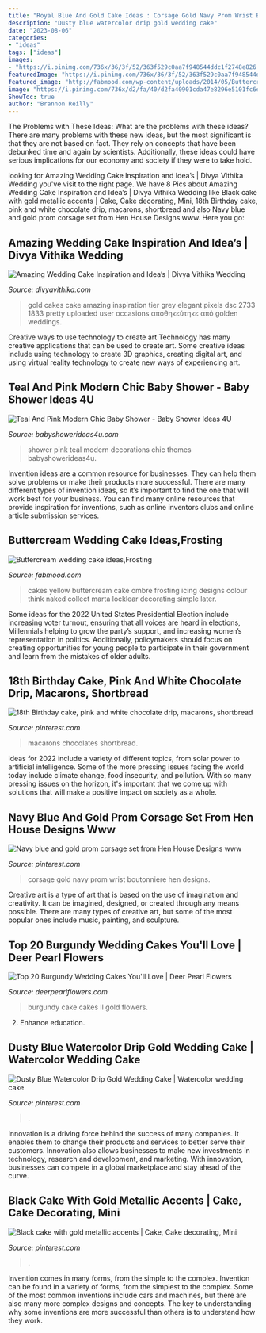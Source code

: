 ```yaml
---
title: "Royal Blue And Gold Cake Ideas : Corsage Gold Navy Prom Wrist Boutonniere Hen Designs"
description: "Dusty blue watercolor drip gold wedding cake"
date: "2023-08-06"
categories:
- "ideas"
tags: ["ideas"]
images:
- "https://i.pinimg.com/736x/36/3f/52/363f529c0aa7f948544ddc1f2748e826.jpg"
featuredImage: "https://i.pinimg.com/736x/36/3f/52/363f529c0aa7f948544ddc1f2748e826.jpg"
featured_image: "http://fabmood.com/wp-content/uploads/2014/05/Buttercream-wedding-cake8.jpg"
image: "https://i.pinimg.com/736x/d2/fa/40/d2fa40901cda47e8296e5101fc6e4e00.jpg"
ShowToc: true
author: "Brannon Reilly"
---
```



The Problems with These Ideas: What are the problems with these ideas?
There are many problems with these new ideas, but the most significant is that they are not based on fact. They rely on concepts that have been debunked time and again by scientists. Additionally, these ideas could have serious implications for our economy and society if they were to take hold.

	

		
looking for Amazing Wedding Cake Inspiration and Idea’s | Divya Vithika Wedding you've visit to the right page. We have 8 Pics about Amazing Wedding Cake Inspiration and Idea’s | Divya Vithika Wedding like Black cake with gold metallic accents | Cake, Cake decorating, Mini, 18th Birthday cake, pink and white chocolate drip, macarons, shortbread and also Navy blue and gold prom corsage set from Hen House Designs www. Here you go:
		
    
## Amazing Wedding Cake Inspiration And Idea’s | Divya Vithika Wedding

<img loading=lazy src="http://www.divyavithika.com/wp-content/uploads/2015/06/blackwhite-and-grey-cakes-46.5.jpg" onerror="this.onerror=null;this.src='https://tse2.mm.bing.net/th?id=OIP.AFey4vRDEwB2VrHzWOPs8AHaLC&amp;pid=15.1';" alt="Amazing Wedding Cake Inspiration and Idea’s | Divya Vithika Wedding">

_Source: divyavithika.com_

>gold cakes cake amazing inspiration tier grey elegant pixels dsc 2733 1833 pretty uploaded user occasions αποθηκεύτηκε από golden weddings. 

	

Creative ways to use technology to create art
Technology has many creative applications that can be used to create art. Some creative ideas include using technology to create 3D graphics, creating digital art, and using virtual reality technology to create new ways of experiencing art.

    
## Teal And Pink Modern Chic Baby Shower - Baby Shower Ideas 4U

<img loading=lazy src="https://www.babyshowerideas4u.com/wp-content/uploads/2016/05/Teal-And-Pink-Modern-Chic-Baby-Shower-Decorations-600x800.jpg" onerror="this.onerror=null;this.src='https://tse3.mm.bing.net/th?id=OIP.z2FAPgmg_7A8ZMUJC6SJtAHaJ4&amp;pid=15.1';" alt="Teal And Pink Modern Chic Baby Shower - Baby Shower Ideas 4U">

_Source: babyshowerideas4u.com_

>shower pink teal modern decorations chic themes babyshowerideas4u. 

	

Invention ideas are a common resource for businesses. They can help them solve problems or make their products more successful. There are many different types of invention ideas, so it’s important to find the one that will work best for your business. You can find many online resources that provide inspiration for inventions, such as online inventors clubs and online article submission services.

    
## Buttercream Wedding Cake Ideas,Frosting

<img loading=lazy src="http://fabmood.com/wp-content/uploads/2014/05/Buttercream-wedding-cake8.jpg" onerror="this.onerror=null;this.src='https://tse2.mm.bing.net/th?id=OIP.qPy-plt6y7uCerYM9Vvz8gHaJ4&amp;pid=15.1';" alt="Buttercream wedding cake ideas,Frosting">

_Source: fabmood.com_

>cakes yellow buttercream cake ombre frosting icing designs colour think naked collect marta locklear decorating simple later. 

	

Some ideas for the 2022 United States Presidential Election include increasing voter turnout, ensuring that all voices are heard in elections, Millennials helping to grow the party’s support, and increasing women’s representation in politics. Additionally, policymakers should focus on creating opportunities for young people to participate in their government and learn from the mistakes of older adults.

    
## 18th Birthday Cake, Pink And White Chocolate Drip, Macarons, Shortbread

<img loading=lazy src="https://i.pinimg.com/736x/d2/fa/40/d2fa40901cda47e8296e5101fc6e4e00.jpg" onerror="this.onerror=null;this.src='https://tse4.mm.bing.net/th?id=OIP.Zb01vRlKzZA_dfdaZMqBwQHaJ3&amp;pid=15.1';" alt="18th Birthday cake, pink and white chocolate drip, macarons, shortbread">

_Source: pinterest.com_

>macarons chocolates shortbread. 

	

ideas for 2022 include a variety of different topics, from solar power to artificial intelligence. Some of the more pressing issues facing the world today include climate change, food insecurity, and pollution. With so many pressing issues on the horizon, it's important that we come up with solutions that will make a positive impact on society as a whole.

    
## Navy Blue And Gold Prom Corsage Set From Hen House Designs Www

<img loading=lazy src="https://i.pinimg.com/736x/17/eb/91/17eb91f64f3d68ad4462f62c136c5945.jpg" onerror="this.onerror=null;this.src='https://tse3.mm.bing.net/th?id=OIP.D7OiVz3z3rvcQ83A4Y-HvgHaJ3&amp;pid=15.1';" alt="Navy blue and gold prom corsage set from Hen House Designs www">

_Source: pinterest.com_

>corsage gold navy prom wrist boutonniere hen designs. 

	

Creative art is a type of art that is based on the use of imagination and creativity. It can be imagined, designed, or created through any means possible. There are many types of creative art, but some of the most popular ones include music, painting, and sculpture.

    
## Top 20 Burgundy Wedding Cakes You&#039;ll Love | Deer Pearl Flowers

<img loading=lazy src="http://www.deerpearlflowers.com/wp-content/uploads/2017/12/Burgundy-wedding-cake-idea-10.jpg" onerror="this.onerror=null;this.src='https://tse2.mm.bing.net/th?id=OIP.vdZOxadTT7DiE4SKzg4lDgHaLH&amp;pid=15.1';" alt="Top 20 Burgundy Wedding Cakes You&#039;ll Love | Deer Pearl Flowers">

_Source: deerpearlflowers.com_

>burgundy cake cakes ll gold flowers. 

	

2) Enhance education.

    
## Dusty Blue Watercolor Drip Gold Wedding Cake | Watercolor Wedding Cake

<img loading=lazy src="https://i.pinimg.com/736x/36/3f/52/363f529c0aa7f948544ddc1f2748e826.jpg" onerror="this.onerror=null;this.src='https://tse4.mm.bing.net/th?id=OIP.EcJq93iSqPaaRUdiUHLQ5AHaJ4&amp;pid=15.1';" alt="Dusty Blue Watercolor Drip Gold Wedding Cake | Watercolor wedding cake">

_Source: pinterest.com_

>. 

	

Innovation is a driving force behind the success of many companies. It enables them to change their products and services to better serve their customers. Innovation also allows businesses to make new investments in technology, research and development, and marketing. With innovation, businesses can compete in a global marketplace and stay ahead of the curve.

    
## Black Cake With Gold Metallic Accents | Cake, Cake Decorating, Mini

<img loading=lazy src="https://i.pinimg.com/736x/e9/2b/92/e92b92c597125abdaa53e10305a91817.jpg" onerror="this.onerror=null;this.src='https://tse4.mm.bing.net/th?id=OIP.RHmASDMsvx0Qm02RcTzNEwHaMR&amp;pid=15.1';" alt="Black cake with gold metallic accents | Cake, Cake decorating, Mini">

_Source: pinterest.com_

>. 

	

Invention comes in many forms, from the simple to the complex.
Invention can be found in a variety of forms, from the simplest to the complex. Some of the most common inventions include cars and machines, but there are also many more complex designs and concepts. The key to understanding why some inventions are more successful than others is to understand how they work.

